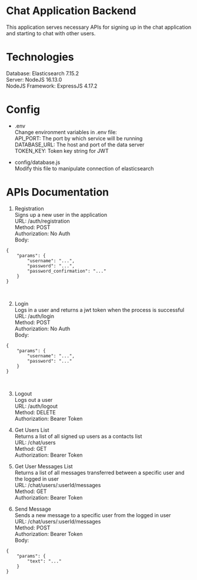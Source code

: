 # Chat Application Backend
This application serves necessary APIs for signing up in the chat application and starting to chat with other users. <br />

# Technologies
Database: Elasticsearch 7.15.2 <br />
Server: NodeJS 16.13.0 <br />
NodeJS Framework: ExpressJS 4.17.2 <br />

# Config
* .env <br />
Change environment variables in .env file: <br />
API_PORT: The port by which service will be running <br />
DATABASE_URL: The host and port of the data server <br />
TOKEN_KEY: Token key string for JWT <br />

* config/database.js <br />
Modify this file to manipulate connection of elasticsearch <br />

# APIs Documentation
1) Registration <br />
Signs up a new user in the application <br />
URL: /auth/registration <br />
Method: POST <br />
Authorization: No Auth <br />
Body: <br />
```
{
    "params": {
        "username": "...",
        "password": "...",
        "password_confirmation": "..."
    }
}
```
<br />

2) Login <br />
Logs in a user and returns a jwt token when the process is successful <br />
URL: /auth/login <br />
Method: POST <br />
Authorization: No Auth <br />
Body: <br />
```
{
    "params": {
        "username": "...",
        "password": "..."
    }
}
```
<br />

3) Logout <br />
Logs out a user <br />
URL: /auth/logout <br />
Method: DELETE <br />
Authorization: Bearer Token <br />

4) Get Users List <br />
Returns a list of all signed up users as a contacts list <br />
URL: /chat/users <br />
Method: GET <br />
Authorization: Bearer Token <br />

5) Get User Messages List <br />
Returns a list of all messages transferred between a specific user and the logged in user <br />
URL: /chat/users/:userId/messages <br />
Method: GET <br />
Authorization: Bearer Token <br />

6) Send Message <br />
Sends a new message to a specific user from the logged in user <br />
URL: /chat/users/:userId/messages <br />
Method: POST <br />
Authorization: Bearer Token <br />
Body: <br />
```
{
    "params": {
        "text": "..."
    }
}
```
<br />